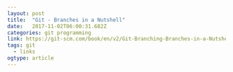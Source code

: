 ```yaml
---
layout: post 
title:  "Git - Branches in a Nutshell" 
date:   2017-11-02T06:00:31.682Z 
categories: git programming 
link: https://git-scm.com/book/en/v2/Git-Branching-Branches-in-a-Nutshell 
tags: git 
  - links
ogtype: article 
---
```


